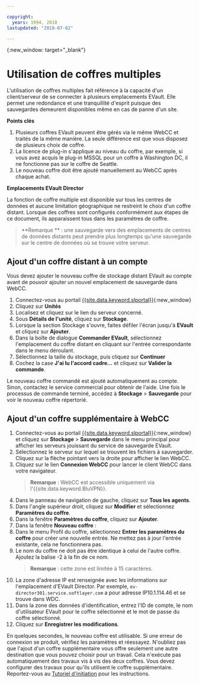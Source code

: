```yaml
---

copyright:
  years: 1994, 2018
lastupdated: "2018-07-02"

---
```

{:new_window: target="_blank"}

# Utilisation de coffres multiples

L'utilisation de coffres multiples fait référence à la capacité d'un client/serveur de se connecter à plusieurs emplacements EVault. Elle permet une redondance et une tranquillité d'esprit puisque des sauvegardes demeurent disponibles même en cas de panne d'un site. 

**Points clés**

1. Plusieurs coffres EVault peuvent être gérés via le même WebCC et traités de la même manière. La seule différence est que vous disposez de plusieurs choix de coffre.
2. La licence de plug-in s'applique au niveau du coffre, par exemple, si vous avez acquis le plug-in MSSQL pour un coffre à Washington DC, il ne fonctionne pas sur le coffre de Seattle. 
3. Le nouveau coffre doit être ajouté manuellement au WebCC après chaque achat. 

**Emplacements EVault Director**

La fonction de coffre multiple est disponible sur tous les centres de données et aucune limitation géographique ne restreint le choix d'un coffre distant. Lorsque des coffres sont configurés conformément aux étapes de ce document, ils apparaissent tous dans les paramètres de coffre.

>**Remarque ** : une sauvegarde vers des emplacements de centres de données distants peut prendre plus longtemps qu'une sauvegarde sur le centre de données où se trouve votre serveur.

## Ajout d'un coffre distant à un compte

Vous devez ajouter le nouveau coffre de stockage distant EVault au compte avant de pouvoir ajouter un nouvel emplacement de sauvegarde dans WebCC. 

1. Connectez-vous au portail [{{site.data.keyword.slportal}}](https://control.softlayer.com/){:new_window}
2. Cliquez sur **Unités**
3. Localisez et cliquez sur le lien du serveur concerné.
4. Sous **Détails de l'unité**, cliquez sur **Stockage**. 
5. Lorsque la section Stockage s'ouvre, faites défiler l'écran jusqu'à **EVault** et cliquez sur **Ajouter**. 
6. Dans la boîte de dialogue **Commander EVault**, sélectionnez l'emplacement du coffre distant en cliquant sur l'entrée correspondante dans le menu déroulant.
7. Sélectionnez la taille du stockage, puis cliquez sur **Continuer**
8. Cochez la case **J'ai lu l'accord cadre...** et cliquez sur **Valider la commande**.

Le nouveau coffre commandé est ajouté automatiquement au compte. Sinon, contactez le service commercial pour obtenir de l'aide.
Une fois le processus de commande terminé, accédez à **Stockage** > **Sauvegarde** pour voir le nouveau coffre répertorié.

## Ajout d'un coffre supplémentaire à WebCC

1. Connectez-vous au portail [{{site.data.keyword.slportal}}](https://control.softlayer.com/){:new_window} et cliquez sur **Stockage** > **Sauvegarde** dans le menu principal pour afficher les serveurs jouissant du service de sauvegarde EVault. 
2. Sélectionnez le serveur sur lequel se trouvent les fichiers à sauvegarder. Cliquez sur la flèche pointant vers la droite pour afficher le lien WebCC.
3. Cliquez sur le lien **Connexion WebCC** pour lancer le client WebCC dans votre navigateur.
   >**Remarque** : WebCC est accessible uniquement via l'{{site.data.keyword.BluVPN}}.
4. Dans le panneau de navigation de gauche, cliquez sur **Tous les agents**.
5. Dans l'angle supérieur droit, cliquez sur **Modifier** et sélectionnez **Paramètres du coffre**.
6. Dans la fenêtre **Paramètres du coffre**, cliquez sur **Ajouter**.
7. Dans la fenêtre **Nouveau coffre** :
  1. Dans le menu Profil du coffre, sélectionnez **Entrer les paramètres du coffre** pour créer une nouvelle entrée. Ne mettez pas à jour l'entrée existante, cela ne fonctionnera pas.
  2. Le nom du coffre ne doit pas être identique à celui de l'autre coffre. Ajoutez la balise -2 à la fin de ce nom. <br/> 
     >**Remarque** : cette zone est limitée à 15 caractères.
  3. La zone d'adresse IP est renseignée avec les informations sur l'emplacement d'EVault Director. Par exemple, `ev-director301.service.softlayer.com` a pour adresse IP10.1.114.46  et se trouve dans WDC.
  4. Dans la zone des données d'identification, entrez l'ID de compte, le nom d'utilisateur EVault pour le coffre sélectionné et le mot de passe du coffre sélectionné.
  5. Cliquez sur **Enregistrer les modifications**.

En quelques secondes, le nouveau coffre est utilisable. Si une erreur de connexion se produit, vérifiez les paramètres et réessayez. N'oubliez pas que l'ajout d'un coffre supplémentaire vous offre seulement une autre destination que vous pouvez choisir pour un travail. Cela n'exécute pas automatiquement des travaux vis à vis des deux coffres. Vous devez configurer des travaux pour qu'ils utilisent le coffre supplémentaire. Reportez-vous au [Tutoriel d'initiation](index.html#getting-started-with-evault-backup-services) pour les instructions.
